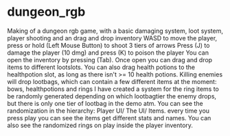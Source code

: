 # dungeon_rgb
Making of a dungeon rgb game, with a basic damaging system, loot system, player shooting and an drag and drop inventory 
WASD to move the player, press or hold (Left Mouse Button) to shoot 3 tiers of arrows
Press (J) to damage the player (10 dmg) and press (K) to poison the player
You can open the inventory by pressing (Tab). Once open you can drag and drop items to different lootslots. You can also drag health potions to the healthpotion slot, as long as there isn't >= 10 health potions.
Killing enemies will drop lootbags, which can contain a few different items at the moment: bows, healthpotions and rings
I have created a system for the ring items to be randomly generated depending on which lootbagtier the enemy drops, but there is only one tier of lootbag in the demo atm. You can see the randomization in the hierarchy: Player UI/ The UI/ Items. every time you press play you can see the items get different stats and names. You can also see the randomized rings on play inside the player inventory.
